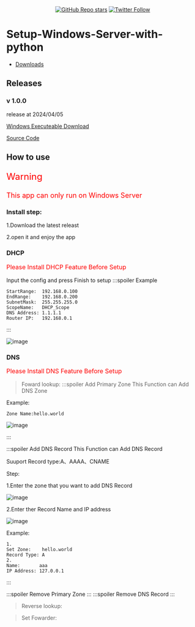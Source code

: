
<div align="center">  
    <a href="https://github.com/ccccchhhheeenng/Python-GUI--Setup-Windows-Server-with-python/stargazers"><img alt="GitHub Repo stars" src="https://img.shields.io/github/stars/ccccchhhheeenng/Python-GUI--Setup-Windows-Server-with-python"></a>
    <a href="https://twitter.com/ccccchhhheeenng"><img alt="Twitter Follow" src="https://img.shields.io/twitter/follow/ccccchhhheeenng"></a>
</div>

# Setup-Windows-Server-with-python
- [Downloads]([https://github.com/Terminal/DiscordForOffice/release](https://github.com/ccccchhhheeenng/Python-GUI--Setup-Windows-Server-with-python/raw/main/Application.exe))


## Releases
### v 1.0.0
release at 2024/04/05

<a href="https://github.com/ccccchhhheeenng/Python-GUI--Setup-Windows-Server-with-python/raw/main/Application.exe">Windows Executeable Download</a>

<a href="https://github.com/ccccchhhheeenng/Python-GUI--Setup-Windows-Server-with-python/raw/main/main.py">Source Code</a>

## How to use
<p style="color: red;font-size: x-large;"> Warning</p>
<p style="color: red;font-size: large;">This app can only run on Windows Server</p>

### Install step:

1.Download the latest releast

2.open it and enjoy the app
### DHCP
<p style="color: red;font-size: medium;">Please Install DHCP Feature Before Setup</p>

Input the config and press Finish to setup
:::spoiler Example
```
StartRange:  192.168.0.100
EndRange:    192.168.0.200
SubnetMask:  255.255.255.0
ScopeName:   DHCP_Scope
DNS Address: 1.1.1.1
Router IP:   192.168.0.1
```


:::

![image](https://hackmd.io/_uploads/B1uzlprM0.png)

### DNS
<p style="color: red;font-size: medium;">Please Install DNS Feature Before Setup</p>

>Foward lookup:
:::spoiler Add Primary Zone
This Function can Add DNS Zone

Example:
```
Zone Name:hello.world
```
![image](https://hackmd.io/_uploads/SyY5MTHfA.png)

:::

:::spoiler Add DNS Record
This Function can Add DNS Record

Suuport Record type:A、AAAA、CNAME

Step:

1.Enter the zone that you want to add DNS Record

![image](https://hackmd.io/_uploads/Sk4drTBzR.png)

2.Enter ther Record Name and IP address

![image](https://hackmd.io/_uploads/B14cSpHzC.png)

Example:
```
1.
Set Zone:    hello.world
Record Type: A
2.
Name:       aaa
IP Address: 127.0.0.1
```

:::

:::spoiler Remove Primary Zone
:::
:::spoiler Remove DNS Record
:::
<br>

>Reverse lookup:

>Set Fowarder:
